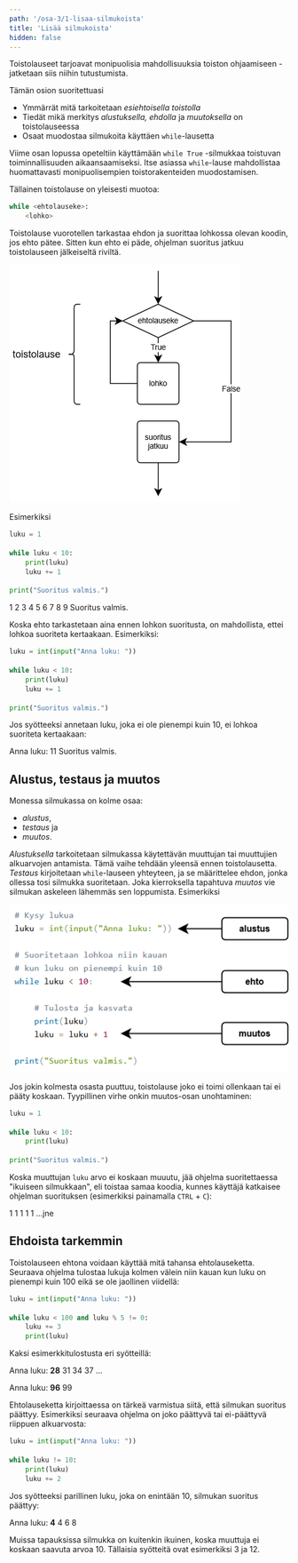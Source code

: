 ```yaml
---
path: '/osa-3/1-lisaa-silmukoista'
title: 'Lisää silmukoista'
hidden: false
---
```


<text-box variant='learningObjectives' name='Oppimistavoitteet'>

Toistolauseet tarjoavat monipuolisia mahdollisuuksia toiston ohjaamiseen - jatketaan siis niihin tutustumista.

Tämän osion suoritettuasi

- Ymmärrät mitä tarkoitetaan _esiehtoisella toistolla_
- Tiedät mikä merkitys _alustuksella, ehdolla_ ja _muutoksella_ on toistolauseessa
- Osaat muodostaa silmukoita käyttäen `while`-lausetta

</text-box>

Viime osan lopussa opeteltiin käyttämään `while True` -silmukkaa toistuvan toiminnallisuuden aikaansaamiseksi. Itse asiassa `while`-lause mahdollistaa huomattavasti monipuolisempien toistorakenteiden muodostamisen.

Tällainen toistolause on yleisesti muotoa:

```python
while <ehtolauseke>:
    <lohko>
```

Toistolause vuorotellen tarkastaa ehdon ja suorittaa lohkossa olevan koodin, jos ehto pätee. Sitten kun ehto ei päde, ohjelman suoritus jatkuu toistolauseen jälkeiseltä riviltä.

<img src="3_1_1.png">

Esimerkiksi

```python
luku = 1

while luku < 10:
    print(luku)
    luku += 1

print("Suoritus valmis.")
```

<sample-output>

1
2
3
4
5
6
7
8
9
Suoritus valmis.

</sample-output>

Koska ehto tarkastetaan aina ennen lohkon suoritusta, on mahdollista, ettei lohkoa suoriteta kertaakaan. Esimerkiksi:

```python
luku = int(input("Anna luku: "))

while luku < 10:
    print(luku)
    luku += 1

print("Suoritus valmis.")
```

Jos syötteeksi annetaan luku, joka ei ole pienempi kuin 10, ei lohkoa suoriteta kertaakaan:

<sample-output>

Anna luku: 11
Suoritus valmis.

</sample-output>

## Alustus, testaus ja muutos

Monessa silmukassa on kolme osaa:

* _alustus_,
* _testaus_ ja
* _muutos_.

_Alustuksella_ tarkoitetaan silmukassa käytettävän muuttujan tai muuttujien alkuarvojen antamista. Tämä vaihe tehdään yleensä ennen toistolausetta. _Testaus_ kirjoitetaan `while`-lauseen yhteyteen, ja se määrittelee ehdon, jonka ollessa tosi silmukka suoritetaan. Joka kierroksella tapahtuva _muutos_ vie silmukan askeleen lähemmäs sen loppumista. Esimerkiksi

<img src="3_1_2.png">

Jos jokin kolmesta osasta puuttuu, toistolause joko ei toimi ollenkaan tai ei pääty koskaan. Tyypillinen virhe onkin muutos-osan unohtaminen:

```python
luku = 1

while luku < 10:
    print(luku)

print("Suoritus valmis.")
```

Koska muuttujan `luku` arvo ei koskaan muuutu, jää ohjelma suoritettaessa "ikuiseen silmukkaan", eli toistaa samaa koodia, kunnes käyttäjä katkaisee ohjelman suorituksen (esimerkiksi painamalla `CTRL` + `C`):

<sample-output>

1
1
1
1
1
...jne

</sample-output>


## Ehdoista tarkemmin

Toistolauseen ehtona voidaan käyttää mitä tahansa ehtolauseketta. Seuraava ohjelma tulostaa lukuja kolmen välein niin kauan kun luku on pienempi kuin 100 eikä se ole jaollinen viidellä:

```python
luku = int(input("Anna luku: "))

while luku < 100 and luku % 5 != 0:
    luku += 3
    print(luku)
```

Kaksi esimerkkitulostusta eri syötteillä:

<sample-output>

Anna luku: **28**
31
34
37
...

</sample-output>

<sample-output>

Anna luku: **96**
99

</sample-output>

Ehtolauseketta kirjoittaessa on tärkeä varmistua siitä, että silmukan suoritus päättyy. Esimerkiksi seuraava ohjelma on joko päättyvä tai ei-päättyvä riippuen alkuarvosta:

```python
luku = int(input("Anna luku: "))

while luku != 10:
    print(luku)
    luku += 2
```

Jos syötteeksi parillinen luku, joka on enintään 10, silmukan suoritus päättyy:

<sample-output>

Anna luku: **4**
4
6
8

</sample-output>

Muissa tapauksissa silmukka on kuitenkin ikuinen, koska muuttuja ei koskaan saavuta arvoa 10. Tällaisia syötteitä ovat esimerkiksi 3 ja 12.
